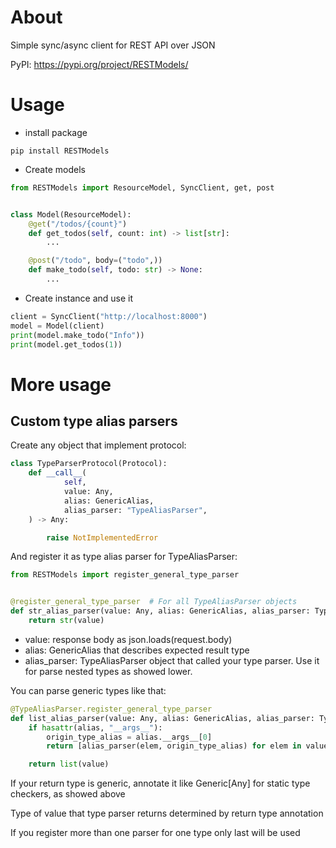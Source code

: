# About
Simple sync/async client for REST API over JSON

PyPI: https://pypi.org/project/RESTModels/

# Usage
- install package
```shell
pip install RESTModels
```

- Create models
```python
from RESTModels import ResourceModel, SyncClient, get, post


class Model(ResourceModel):
    @get("/todos/{count}")
    def get_todos(self, count: int) -> list[str]:
        ...

    @post("/todo", body=("todo",))
    def make_todo(self, todo: str) -> None:
        ...
```

- Create instance and use it
```python
client = SyncClient("http://localhost:8000")
model = Model(client)
print(model.make_todo("Info"))
print(model.get_todos(1))
```

# More usage
## Custom type alias parsers
Create any object that implement protocol:
```python
class TypeParserProtocol(Protocol):
    def __call__(
            self,
            value: Any,
            alias: GenericAlias,
            alias_parser: "TypeAliasParser",
    ) -> Any:

        raise NotImplementedError
```

And register it as type alias parser for TypeAliasParser:

```python
from RESTModels import register_general_type_parser


@register_general_type_parser  # For all TypeAliasParser objects
def str_alias_parser(value: Any, alias: GenericAlias, alias_parser: TypeAliasParser) -> str:
    return str(value)

```

- value: response body as json.loads(request.body)
- alias: GenericAlias that describes expected result type
- alias_parser: TypeAliasParser object that called your type parser. Use it for parse nested types as showed lower.

You can parse generic types like that:
```python
@TypeAliasParser.register_general_type_parser
def list_alias_parser(value: Any, alias: GenericAlias, alias_parser: TypeAliasParser) -> list[Any]:
    if hasattr(alias, "__args__"):
        origin_type_alias = alias.__args__[0]
        return [alias_parser(elem, origin_type_alias) for elem in value]

    return list(value)
```
If your return type is generic, annotate it like Generic[Any] for static type checkers, as showed above

Type of value that type parser returns determined by return type annotation

If you register more than one parser for one type only last will be used
